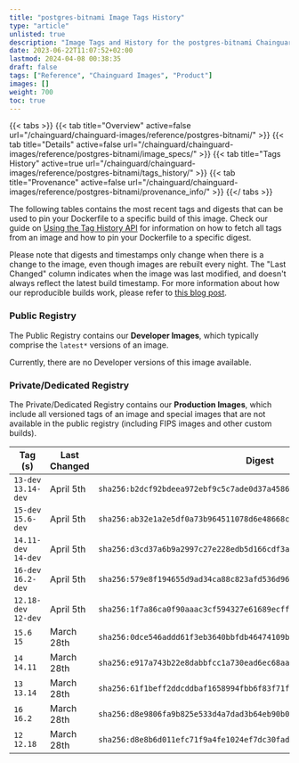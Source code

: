 ```yaml
---
title: "postgres-bitnami Image Tags History"
type: "article"
unlisted: true
description: "Image Tags and History for the postgres-bitnami Chainguard Image"
date: 2023-06-22T11:07:52+02:00
lastmod: 2024-04-08 00:38:35
draft: false
tags: ["Reference", "Chainguard Images", "Product"]
images: []
weight: 700
toc: true
---
```


{{< tabs >}}
{{< tab title="Overview" active=false url="/chainguard/chainguard-images/reference/postgres-bitnami/" >}}
{{< tab title="Details" active=false url="/chainguard/chainguard-images/reference/postgres-bitnami/image_specs/" >}}
{{< tab title="Tags History" active=true url="/chainguard/chainguard-images/reference/postgres-bitnami/tags_history/" >}}
{{< tab title="Provenance" active=false url="/chainguard/chainguard-images/reference/postgres-bitnami/provenance_info/" >}}
{{</ tabs >}}

The following tables contains the most recent tags and digests that can be used to pin your Dockerfile to a specific build of this image. Check our guide on [Using the Tag History API](/chainguard/chainguard-images/using-the-tag-history-api/) for information on how to fetch all tags from an image and how to pin your Dockerfile to a specific digest.

Please note that digests and timestamps only change when there is a change to the image, even though images are rebuilt every night. The "Last Changed" column indicates when the image was last modified, and doesn't always reflect the latest build timestamp. For more information about how our reproducible builds work, please refer to [this blog post](https://www.chainguard.dev/unchained/reproducing-chainguards-reproducible-image-builds).

### Public Registry
The Public Registry contains our **Developer Images**, which typically comprise the `latest*` versions of an image.

Currently, there are no Developer versions of this image available.

### Private/Dedicated Registry
The Private/Dedicated Registry contains our **Production Images**, which include all versioned tags of an image and special images that are not available in the public registry (including FIPS images and other custom builds).

| Tag (s)               | Last Changed | Digest                                                                    |
|-----------------------|--------------|---------------------------------------------------------------------------|
|  `13-dev` `13.14-dev` | April 5th    | `sha256:b2dcf92bdeea972ebf9c5c7ade0d37a45869314a276e9076f767798980497247` |
|  `15-dev` `15.6-dev`  | April 5th    | `sha256:ab32e1a2e5df0a73b964511078d6e48668c7cd465056e38e3f449e940c3a8744` |
|  `14.11-dev` `14-dev` | April 5th    | `sha256:d3cd37a6b9a2997c27e228edb5d166cdf3abef0119eae0158248f95ae34506b8` |
|  `16-dev` `16.2-dev`  | April 5th    | `sha256:579e8f194655d9ad34ca88c823afd536d96cb20043f0b0df9deb70e0121d2f02` |
|  `12.18-dev` `12-dev` | April 5th    | `sha256:1f7a86ca0f90aaac3cf594327e61689ecff823785de5821d74723028c7d33ee4` |
|  `15.6` `15`          | March 28th   | `sha256:0dce546addd61f3eb3640bbfdb46474109bd173d626ca03ca0fdeeb4a0483948` |
|  `14` `14.11`         | March 28th   | `sha256:e917a743b22e8dabbfcc1a730ead6ec68aa1ce6dd3dde6455365aca93010b4b5` |
|  `13` `13.14`         | March 28th   | `sha256:61f1beff2ddcddbaf1658994fbb6f83f71f47a85339c90868044b71bbc8e9ece` |
|  `16` `16.2`          | March 28th   | `sha256:d8e9806fa9b825e533d4a7dad3b64eb90b039f1f0fb4125ffed84439dc3d4f87` |
|  `12` `12.18`         | March 28th   | `sha256:d8e8b6d011efc71f9a4fe1024ef7dc30fad83aea3d6fd841c874407617f4e20a` |


